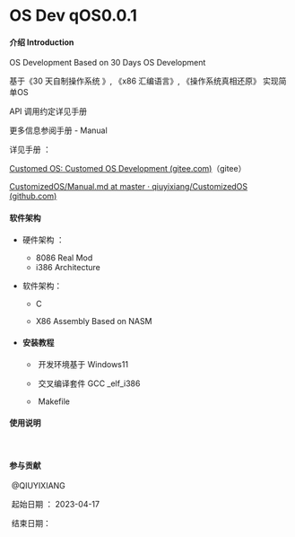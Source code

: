 # OS Dev qOS0.0.1

#### 介绍  Introduction



OS Development Based on 30 Days OS Development

基于《30 天自制操作系统 》, 《x86 汇编语言》,  《操作系统真相还原》 实现简单OS



API  调用约定详见手册

更多信息参阅手册  - Manual   



详见手册 ：

[Customed OS: Customed OS Development (gitee.com)](https://gitee.com/qiuyixiang/CustomedOS/blob/master/Manual.md)（gitee）

[CustomizedOS/Manual.md at master · qiuyixiang/CustomizedOS (github.com)](https://github.com/qiuyixiang/CustomizedOS/blob/master/Manual.md)



#### 软件架构
- 硬件架构 ： 			

  - 8086 Real Mod  		
  - i386   Architecture

- 软件架构：

  -  C

  - X86 Assembly   Based on NASM

     

- 
  #### 安装教程

  - ​						开发环境基于 Windows11  
  - ​			            交叉编译套件  GCC _elf_i386

  - ​			            Makefile

#### 使用说明

​		

#### 参与贡献

​		@QIUYIXIANG

​		起始日期 ： 2023-04-17

​		结束日期：

